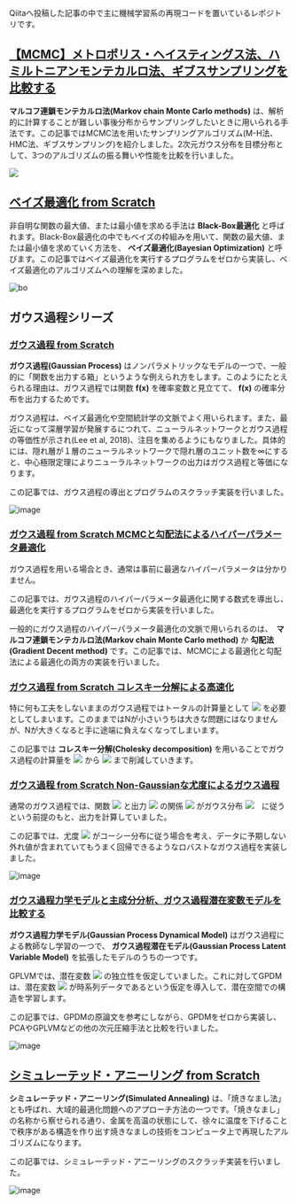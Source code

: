 Qiitaへ投稿した記事の中で主に機械学習系の再現コードを置いているレポジトリです。


## [【MCMC】メトロポリス・ヘイスティングス法、ハミルトニアンモンテカルロ法、ギブスサンプリングを比較する](https://qiita.com/meltyyyyy/items/b04e5c13a0ea71c2be05)

**マルコフ連鎖モンテカルロ法(Markov chain Monte Carlo methods)** は、解析的に計算することが難しい事後分布からサンプリングしたいときに用いられる手法です。この記事ではMCMC法を用いたサンプリングアルゴリズム(M-H法、HMC法、ギブスサンプリング)を紹介しました。2次元ガウス分布を目標分布として、3つのアルゴリズムの振る舞いや性能を比較を行いました。

<img src=https://user-images.githubusercontent.com/81362789/180633664-0b70caf5-cc49-4801-add1-552348506dec.png>

## [ベイズ最適化 from Scratch](https://qiita.com/meltyyyyy/items/e67f22f98a96e30e5461)

非自明な関数の最大値、または最小値を求める手法は **Black-Box最適化** と呼ばれます。Black-Box最適化の中でもベイズの枠組みを用いて、関数の最大値、または最小値を求めていく方法を、 **ベイズ最適化(Bayesian Optimization)** と呼びます。この記事ではベイズ最適化を実行するプログラムをゼロから実装し、ベイズ最適化のアルゴリズムへの理解を深めました。

![bo](https://user-images.githubusercontent.com/81362789/180634525-8dbcd42b-2896-44fe-85d1-451ab4984205.gif)

## ガウス過程シリーズ

### [ガウス過程 from Scratch](https://qiita.com/meltyyyyy/items/8440849532cd55da1e45)

**ガウス過程(Gaussian Process)** はノンパラメトリックなモデルの一つで、一般的に「関数を出力する箱」というような例えられ方をします。このようにたとえられる理由は、ガウス過程では関数 **f(x)** を確率変数と見立てて、 **f(x)** の確率分布を出力するためです。

ガウス過程は、ベイズ最適化や空間統計学の文脈でよく用いられます。また、最近になって深層学習が発展するにつれて、ニューラルネットワークとガウス過程の等価性が示され(Lee et al, 2018)、注目を集めるようにもなりました。具体的には、隠れ層が１層のニューラルネットワークで隠れ層のユニット数を∞にすると、中心極限定理によりニューラルネットワークの出力はガウス過程と等価になります。

この記事では、ガウス過程の導出とプログラムのスクラッチ実装を行いました。

![image](https://user-images.githubusercontent.com/81362789/187078942-8b84644e-7293-4ed6-aa83-9d7e17b4c5d8.png)

### [ガウス過程 from Scratch MCMCと勾配法によるハイパーパラメータ最適化](https://qiita.com/meltyyyyy/items/5a058ecc81e010876a39)

ガウス過程を用いる場合とき、通常は事前に最適なハイパーパラメータは分かりません。

この記事では、ガウス過程のハイパーパラメータ最適化に関する数式を導出し、最適化を実行するプログラムをゼロから実装を行いました。

一般的にガウス過程のハイパーパラメータ最適化の文脈で用いられるのは、　**マルコフ連鎖モンテカルロ法(Markov chain Monte Carlo method)** か **勾配法(Gradient Decent method)** です。この記事では、MCMCによる最適化と勾配法による最適化の両方の実装を行いました。

### [ガウス過程 from Scratch コレスキー分解による高速化](https://qiita.com/meltyyyyy/items/44e2f270be72943086f3)

特に何も工夫をしないままのガウス過程ではトータルの計算量として <img src="https://latex.codecogs.com/gif.latex?O(N^3)" /> を必要としてしまいます。このままではNが小さいうちは大きな問題にはなりませんが、Nが大きくなると手に途端に負えなくなってしまいます。

この記事では **コレスキー分解(Cholesky decomposition)** を用いることでガウス過程の計算量を <img src="https://latex.codecogs.com/gif.latex?O(N^3)" /> から <img src="https://latex.codecogs.com/gif.latex?O(N^2)" /> まで削減していきます。

### [ガウス過程 from Scratch Non-Gaussianな尤度によるガウス過程](https://qiita.com/meltyyyyy/items/620691c0cd07023777cc)

通常のガウス過程では、関数 <img src="https://latex.codecogs.com/gif.latex?\mathbf{f}" /> と出力 <img src="https://latex.codecogs.com/gif.latex?\mathbf{y}" /> の関係 <img src="https://latex.codecogs.com/gif.latex?P(\mathbf{y}|\mathbf{f})" /> がガウス分布 <img src="https://latex.codecogs.com/gif.latex?\mathbb{N}(\mathbf{f},\sigma^2\mathbf{I})" />　に従うという前提のもと、出力を計算していました。

この記事では、尤度 <img src="https://latex.codecogs.com/gif.latex?P(\mathbf{y}|\mathbf{f})" /> がコーシー分布に従う場合を考え、データに予期しない外れ値が含まれていてもうまく回帰できるようなロバストなガウス過程を実装しました。

![image](https://user-images.githubusercontent.com/81362789/187079456-da19fb97-69d9-47c4-88fe-562fa995a1f0.png)

### [ガウス過程力学モデルと主成分分析、ガウス過程潜在変数モデルを比較する](https://qiita.com/meltyyyyy/items/f2e9f81354d1ed72a5d1)

**ガウス過程力学モデル(Gaussian Process Dynamical Model)** はガウス過程による教師なし学習の一つで、 **ガウス過程潜在モデル(Gaussian Process Latent Variable Model)** を拡張したモデルのうちの一つです。

GPLVMでは、潜在変数 <img src="https://latex.codecogs.com/gif.latex?\mathbf{X}=(\mathbf{x}_1,\mathbf{x}_2,\dots,\mathbf{x}_N)" /> の独立性を仮定していました。これに対してGPDMは、潜在変数 <img src="https://latex.codecogs.com/gif.latex?\mathbf{X}" /> が時系列データであるという仮定を導入して、潜在空間での構造を学習します。

この記事では、GPDMの原論文を参考にしながら、GPDMをゼロから実装し、PCAやGPLVMなどの他の次元圧縮手法と比較を行いました。

![image](https://user-images.githubusercontent.com/81362789/187079576-bb594b2b-81cd-4520-9be9-246965a733c5.png)

## [シミュレーテッド・アニーリング from Scratch](https://qiita.com/meltyyyyy/items/096efb08fb4ec532c330)

**シミュレーテッド・アニーリング(Simulated Annealing)** は、「焼きなまし法」とも呼ばれ、大域的最適化問題へのアプローチ方法の一つです。「焼きなまし」の名称から察せられる通り、金属を高温の状態にして、徐々に温度を下げることで秩序がある構造を作り出す焼きなましの技術をコンピュータ上で再現したアルゴリズムになります。

この記事では、シミュレーテッド・アニーリングのスクラッチ実装を行いました。

![image](https://user-images.githubusercontent.com/81362789/187080038-86ff2aaf-4df0-4549-be4e-d8cd3447b12c.png)
